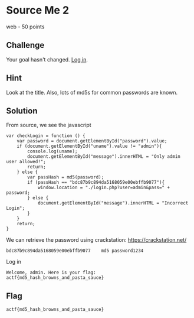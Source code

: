 # Source Me 2
web - 50 points

## Challenge 
Your goal hasn't changed. [Log in](http://web.angstromctf.com:7000/).

## Hint
Look at the title. Also, lots of md5s for common passwords are known.

## Solution

From source, we see the javascript

	var checkLogin = function () {
        var password = document.getElementById("password").value;
        if (document.getElementById("uname").value != "admin"){
            console.log(uname);
            document.getElementById("message").innerHTML = "Only admin user allowed!";
            return;
        } else {
            var passHash = md5(password);
            if (passHash == "bdc87b9c894da5168059e00ebffb9077"){
                window.location = "./login.php?user=admin&pass=" + password;
            } else {
                document.getElementById("message").innerHTML = "Incorrect Login";
            }
        }
        return;
    }

We can retrieve the password using crackstation: https://crackstation.net/

	bdc87b9c894da5168059e00ebffb9077	md5	password1234

Log in

	Welcome, admin. Here is your flag: actf{md5_hash_browns_and_pasta_sauce}

## Flag

	actf{md5_hash_browns_and_pasta_sauce}
